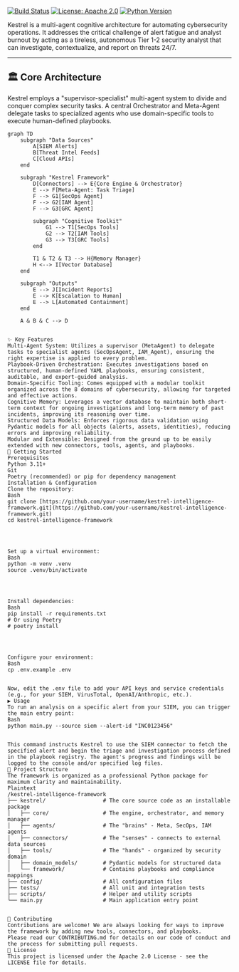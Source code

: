 [![Build Status](https://img.shields.io/github/actions/workflow/status/your-username/kestrel-intelligence-framework/ci.yml?branch=main)](https://github.com/your-username/kestrel-intelligence-framework/actions)
[![License: Apache 2.0](https://img.shields.io/badge/License-Apache_2.0-blue.svg)](https://opensource.org/licenses/Apache-2.0)
[![Python Version](https://img.shields.io/badge/python-3.11+-blue.svg)](https://www.python.org/downloads/)

Kestrel is a multi-agent cognitive architecture for automating cybersecurity operations. It addresses the critical challenge of alert fatigue and analyst burnout by acting as a tireless, autonomous Tier 1-2 security analyst that can investigate, contextualize, and report on threats 24/7.

---

## 🏛️ Core Architecture

Kestrel employs a "supervisor-specialist" multi-agent system to divide and conquer complex security tasks. A central Orchestrator and Meta-Agent delegate tasks to specialized agents who use domain-specific tools to execute human-defined playbooks.

```mermaid
graph TD
    subgraph "Data Sources"
        A[SIEM Alerts]
        B[Threat Intel Feeds]
        C[Cloud APIs]
    end

    subgraph "Kestrel Framework"
        D[Connectors] --> E{Core Engine & Orchestrator}
        E --> F[Meta-Agent: Task Triage]
        F --> G1[SecOps Agent]
        F --> G2[IAM Agent]
        F --> G3[GRC Agent]
        
        subgraph "Cognitive Toolkit"
            G1 --> T1[SecOps Tools]
            G2 --> T2[IAM Tools]
            G3 --> T3[GRC Tools]
        end

        T1 & T2 & T3 --> H{Memory Manager}
        H <--> I[Vector Database]
    end

    subgraph "Outputs"
        E --> J[Incident Reports]
        E --> K[Escalation to Human]
        E --> L[Automated Containment]
    end

    A & B & C --> D


✨ Key Features
Multi-Agent System: Utilizes a supervisor (MetaAgent) to delegate tasks to specialist agents (SecOpsAgent, IAM_Agent), ensuring the right expertise is applied to every problem.
Playbook-Driven Orchestration: Executes investigations based on structured, human-defined YAML playbooks, ensuring consistent, auditable, and expert-guided analysis.
Domain-Specific Tooling: Comes equipped with a modular toolkit organized across the 8 domains of cybersecurity, allowing for targeted and effective actions.
Cognitive Memory: Leverages a vector database to maintain both short-term context for ongoing investigations and long-term memory of past incidents, improving its reasoning over time.
Structured Data Models: Enforces rigorous data validation using Pydantic models for all objects (alerts, assets, identities), reducing errors and improving reliability.
Modular and Extensible: Designed from the ground up to be easily extended with new connectors, tools, agents, and playbooks.
🚀 Getting Started
Prerequisites
Python 3.11+
Git
Poetry (recommended) or pip for dependency management
Installation & Configuration
Clone the repository:
Bash
git clone [https://github.com/your-username/kestrel-intelligence-framework.git](https://github.com/your-username/kestrel-intelligence-framework.git)
cd kestrel-intelligence-framework




Set up a virtual environment:
Bash
python -m venv .venv
source .venv/bin/activate




Install dependencies:
Bash
pip install -r requirements.txt 
# Or using Poetry
# poetry install




Configure your environment:
Bash
cp .env.example .env


Now, edit the .env file to add your API keys and service credentials (e.g., for your SIEM, VirusTotal, OpenAI/Anthropic, etc.).
▶️ Usage
To run an analysis on a specific alert from your SIEM, you can trigger the main entry point:
Bash
python main.py --source siem --alert-id "INC0123456"


This command instructs Kestrel to use the SIEM connector to fetch the specified alert and begin the triage and investigation process defined in the playbook registry. The agent's progress and findings will be logged to the console and/or specified log files.
📂 Project Structure
The framework is organized as a professional Python package for maximum clarity and maintainability.
Plaintext
/kestrel-intelligence-framework
├── kestrel/                  # The core source code as an installable package
│   ├── core/                 # The engine, orchestrator, and memory manager
│   ├── agents/               # The "brains" - Meta, SecOps, IAM agents
│   ├── connectors/           # The "senses" - connects to external data sources
│   ├── tools/                # The "hands" - organized by security domain
│   ├── domain_models/        # Pydantic models for structured data
│   └── framework/            # Contains playbooks and compliance mappings
├── config/                   # All configuration files
├── tests/                    # All unit and integration tests
├── scripts/                  # Helper and utility scripts
└── main.py                   # Main application entry point


🤝 Contributing
Contributions are welcome! We are always looking for ways to improve the framework by adding new tools, connectors, and playbooks.
Please read our CONTRIBUTING.md for details on our code of conduct and the process for submitting pull requests.
📄 License
This project is licensed under the Apache 2.0 License - see the LICENSE file for details.
